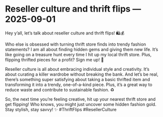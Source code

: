 # Reseller culture and thrift flips — 2025-09-01

Hey y’all, let’s talk about reseller culture and thrift flips! 🛍️💰

Who else is obsessed with turning thrift store finds into trendy fashion statements? I am all about finding hidden gems and giving them new life. It’s like going on a treasure hunt every time I hit up my local thrift store. Plus, flipping thrifted pieces for a profit? Sign me up! 💸

Reseller culture is all about embracing individual style and creativity. It’s about curating a killer wardrobe without breaking the bank. And let’s be real, there’s something super satisfying about taking a basic thrifted item and transforming it into a trendy, one-of-a-kind piece. Plus, it’s a great way to reduce waste and contribute to sustainable fashion. ♻️

So, the next time you’re feeling creative, hit up your nearest thrift store and get flipping! Who knows, you might just uncover some hidden fashion gold. Stay stylish, stay savvy! ✨ #ThriftFlips #ResellerCulture